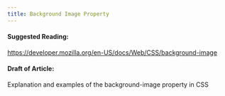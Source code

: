 ```yaml
---
title: Background Image Property
---
```

#### Suggested Reading:
<!-- Please add any articles you think might be helpful to read before writing the article -->
https://developer.mozilla.org/en-US/docs/Web/CSS/background-image
#### Draft of Article:
<!-- Please add your working draft below in GitHub-flavored Markdown -->
Explanation and examples of the background-image property in CSS